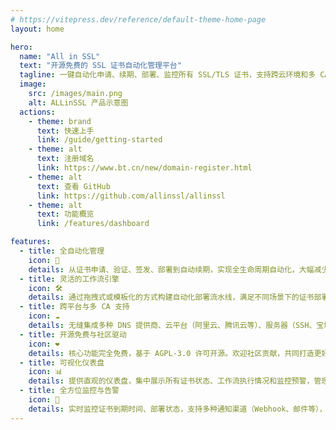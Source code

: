 ```yaml
---
# https://vitepress.dev/reference/default-theme-home-page
layout: home

hero:
  name: "All in SSL"
  text: "开源免费的 SSL 证书自动化管理平台"
  tagline: 一键自动化申请、续期、部署、监控所有 SSL/TLS 证书，支持跨云环境和多 CA (coding~)，告别繁琐配置和高昂费用。
  image:
    src: /images/main.png
    alt: ALLinSSL 产品示意图
  actions:
    - theme: brand
      text: 快速上手
      link: /guide/getting-started
    - theme: alt
      text: 注册域名
      link: https://www.bt.cn/new/domain-register.html
    - theme: alt
      text: 查看 GitHub
      link: https://github.com/allinssl/allinssl
    - theme: alt
      text: 功能概览
      link: /features/dashboard

features:
  - title: 全自动化管理
    icon: 🚀
    details: 从证书申请、验证、签发、部署到自动续期，实现全生命周期自动化，大幅减少手动操作和出错风险。
  - title: 灵活的工作流引擎
    icon: 🛠️
    details: 通过拖拽式或模板化的方式构建自动化部署流水线，满足不同场景下的证书部署需求，如 CDN、WAF 等。
  - title: 跨平台与多 CA 支持
    icon: ☁️
    details: 无缝集成多种 DNS 提供商、云平台（阿里云、腾讯云等）、服务器（SSH、宝塔、1Panel）和 CA 机构（Let's Encrypt 等）。
  - title: 开源免费与社区驱动
    icon: ❤️
    details: 核心功能完全免费，基于 AGPL-3.0 许可开源。欢迎社区贡献，共同打造更好的 SSL 管理工具。
  - title: 可视化仪表盘
    icon: 📊
    details: 提供直观的仪表盘，集中展示所有证书状态、工作流执行情况和监控预警，管理状况一目了然。
  - title: 全方位监控与告警
    icon: 🔔
    details: 实时监控证书到期时间、部署状态，支持多种通知渠道（Webhook、邮件等），确保证书问题及时发现和处理。
---
```


<SelfHostedSetup />

<DomainRegister />

